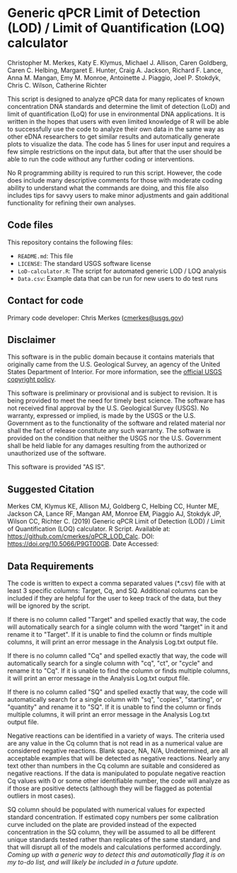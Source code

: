 # Generic qPCR Limit of Detection (LOD) / Limit of Quantification (LOQ) calculator

Christopher M. Merkes, Katy E. Klymus, Michael J. Allison, Caren Goldberg, Caren C. Helbing, Margaret E. Hunter, Craig A. Jackson, Richard F. Lance, Anna M. Mangan, Emy M. Monroe, Antoinette J. Piaggio, Joel P. Stokdyk, Chris C. Wilson, Catherine Richter

This script is designed to analyze qPCR data for many replicates of known concentration DNA standards and determine the limit of detection (LoD) and limit of quantification (LoQ) for use in environmental DNA applications. It is written in the hopes that users with even limited knowledge of R will be able to successfully use the code to analyze their own data in the same way as other eDNA researchers to get similar results and automatically generate plots to visualize the data. The code has 5 lines for user input and requires a few simple restrictions on the input data, but after that the user should be able to run the code without any further coding or interventions.

No R programming ability is required to run this script. However, the code does include many descriptive comments for those with moderate coding ability to understand what the commands are doing, and this file also includes tips for savvy users to make minor adjustments and gain additional functionality for refining their own analyses.

## Code files

This repository contains the following files:
- `README.md`: This file
- `LICENSE`: The standard USGS software license
- `LoD-calculator.R`: The script for automated generic LOD / LOQ analysis
- `Data.csv`: Example data that can be run for new users to do test runs

## Contact for code

Primary code developer: Chris Merkes (cmerkes@usgs.gov)

## Disclaimer

This software is in the public domain because it contains materials that originally came from the U.S. Geological Survey, an agency of the United States Department of Interior. For more information, see the [official USGS copyright policy](https://www2.usgs.gov/visual-id/credit_usgs.html#copyright/).


This software is preliminary or provisional and is subject to revision. It is being provided to meet the need for timely best science. The software has not received final approval by the U.S. Geological Survey (USGS). No warranty, expressed or implied, is made by the USGS or the U.S. Government as to the functionality of the software and related material nor shall the fact of release constitute any such warranty. The software is provided on the condition that neither the USGS nor the U.S. Government shall be held liable for any damages resulting from the authorized or unauthorized use of the software.

This software is provided "AS IS".

## Suggested Citation

Merkes CM, Klymus KE, Allison MJ, Goldberg C, Helbing CC, Hunter ME, Jackson CA, Lance RF, Mangan AM, Monroe EM, Piaggio AJ, Stokdyk JP, Wilson CC, Richter C. (2019) Generic qPCR Limit of Detection (LOD) / Limit of Quantification (LOQ) calculator. R Script. Available at: https://github.com/cmerkes/qPCR_LOD_Calc. DOI: https://doi.org/10.5066/P9GT00GB. Date Accessed: <DATE>

## Data Requirements

The code is written to expect a comma separated values (\*.csv) file with at least 3 specific columns: Target, Cq, and SQ. Additional columns can be included if they are helpful for the user to keep track of the data, but they will be ignored by the script.

If there is no column called "Target" and spelled exactly that way, the code will automatically search for a single column with the word "target" in it and rename it to "Target". If it is unable to find the column or finds multiple columns, it will print an error message in the Analysis Log.txt output file.

If there is no column called "Cq" and spelled exactly that way, the code will automatically search for a single column with "cq", "ct", or "cycle" and rename it to "Cq". If it is unable to find the column or finds multiple columns, it will print an error message in the Analysis Log.txt output file.

If there is no column called "SQ" and spelled exactly that way, the code will automatically search for a single column with "sq", "copies", "starting", or "quantity" and rename it to "SQ". If it is unable to find the column or finds multiple columns, it will print an error message in the Analysis Log.txt output file.

Negative reactions can be identified in a variety of ways. The criteria used are any value in the Cq column that is not read in as a numerical value are considered negative reactions. Blank space, NA, N/A, Undetermined, are all acceptable examples that will be detected as negative reactions. Nearly any text other than numbers in the Cq column are suitable and considered as negative reactions. If the data is manipulated to populate negative reaction Cq values with 0 or some other identifiable number, the code will analyze as if those are positive detects (although they will be flagged as potential outliers in most cases).

SQ column should be populated with numerical values for expected standard concentration. If estimated copy numbers per some calibration curve included on the plate are provided instead of the expected concentration in the SQ column, they will be assumed to all be different unique standards tested rather than replicates of the same standard, and that will disrupt all of the models and calculations performed accordingly. *Coming up with a generic way to detect this and automatically flag it is on my to-do list, and will likely be included in a future update.*

